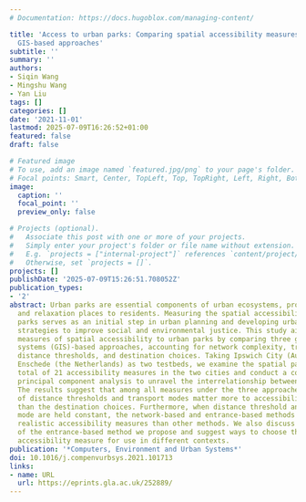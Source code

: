 ```yaml
---
# Documentation: https://docs.hugoblox.com/managing-content/

title: 'Access to urban parks: Comparing spatial accessibility measures using three
  GIS-based approaches'
subtitle: ''
summary: ''
authors:
- Siqin Wang
- Mingshu Wang
- Yan Liu
tags: []
categories: []
date: '2021-11-01'
lastmod: 2025-07-09T16:26:52+01:00
featured: false
draft: false

# Featured image
# To use, add an image named `featured.jpg/png` to your page's folder.
# Focal points: Smart, Center, TopLeft, Top, TopRight, Left, Right, BottomLeft, Bottom, BottomRight.
image:
  caption: ''
  focal_point: ''
  preview_only: false

# Projects (optional).
#   Associate this post with one or more of your projects.
#   Simply enter your project's folder or file name without extension.
#   E.g. `projects = ["internal-project"]` references `content/project/deep-learning/index.md`.
#   Otherwise, set `projects = []`.
projects: []
publishDate: '2025-07-09T15:26:51.708052Z'
publication_types:
- '2'
abstract: Urban parks are essential components of urban ecosystems, providing recreation
  and relaxation places to residents. Measuring the spatial accessibility to urban
  parks serves as an initial step in urban planning and developing urban development
  strategies to improve social and environmental justice. This study aims to evaluate
  measures of spatial accessibility to urban parks by comparing three geographic information
  systems (GIS)-based approaches, accounting for network complexity, transport modes,
  distance thresholds, and destination choices. Taking Ipswich City (Australia) and
  Enschede (the Netherlands) as two testbeds, we examine the spatial patterns of a
  total of 21 accessibility measures in the two cities and conduct a correlation and
  principal component analysis to unravel the interrelationship between these measures.
  The results suggest that among all measures under the three approaches, the selection
  of distance thresholds and transport modes matter more to accessibility measures
  than the destination choices. Furthermore, when distance threshold and transport
  mode are held constant, the network-based and entrance-based methods provide more
  realistic accessibility measures than other methods. We also discuss the generality
  of the entrance-based method we propose and suggest ways to choose the most appropriate
  accessibility measure for use in different contexts.
publication: '*Computers, Environment and Urban Systems*'
doi: 10.1016/j.compenvurbsys.2021.101713
links:
- name: URL
  url: https://eprints.gla.ac.uk/252889/
---
```

